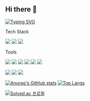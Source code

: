 ## Hi there 👋

[![Typing SVG](https://readme-typing-svg.demolab.com?font=Fira+Code&size=25&pause=1000&color=7FA8FF&center=%EA%B1%B0%EC%A7%93&vCenter=%EA%B1%B0%EC%A7%93&repeat=%EC%A7%84%EC%8B%A4&random=%EA%B1%B0%EC%A7%93&width=435&lines=Android+Deveoloper)](https://git.io/typing-svg)

Tech Stack

<img src="https://img.shields.io/badge/Kotlin-7F52FF.svg?style=flat-square&logo=kotlin&logoColor=FFFFFF" /> <img src="https://img.shields.io/badge/C++-00599C.svg?style=flat-square&logo=cplusplus&logoColor=FFFFFF" /> <img src="https://img.shields.io/badge/Java-ED8B00.svg?style=flat-square&logo=penjdk&logoColor=000000" />


Tools

<img src="https://img.shields.io/badge/Android-3DDC84.svg?style=flat-square&logo=android&logoColor=FFFFFF" /> <img src="https://img.shields.io/badge/intellijidea-000000.svg?style=flat-square&logo=intellijidea&logoColor=FFFFFF" /> <img src="https://img.shields.io/badge/figma-F24E1E.svg?style=flat-square&logo=figma&logoColor=FFFFFF" /> <img src="https://img.shields.io/badge/sqlite-003B57.svg?style=flat-square&logo=sqlite&logoColor=FFFFFF" /> <img src="https://img.shields.io/badge/mysql-4479A1.svg?style=flat-square&logo=mysql&logoColor=FFFFFF" /> <img src="https://img.shields.io/badge/VSCode-22ABF3.svg?style=flat-square&logo=visual-studio-code&logoColor=FFFFFF" />

<img src="https://img.shields.io/badge/git-F05033.svg?style=flat-square&logo=git&logoColor=white" /> <img src="https://img.shields.io/badge/github-181717.svg?style=flat-square&logo=github&logoColor=white" /> 
<a href="https://uihyeonkim.notion.site/UiHyeon-Kim-c278eb5c79e149d4a2cf6cfa653c2d62?pvs=4" target= "_black"><img src="https://img.shields.io/badge/Notion-F3F3F3.svg?style=flat-square&logo=notion&logoColor=black" /></a> 



[![Anurag's GitHub stats](https://github-readme-stats.vercel.app/api?username=UiHyeon-Kim&count_private=true&show_icons=true&theme=github_dark_dimmed)](https://github.com/anuraghazra/github-readme-stats)
[![Top Langs](https://github-readme-stats.vercel.app/api/top-langs/?username=UiHyeon-Kim&layout=donut&theme=github_dark_dimmed)](https://github.com/anuraghazra/github-readme-stats)

[![Solved.ac
프로필](http://mazassumnida.wtf/api/v2/generate_badge?boj=hyunkim6790)](https://solved.ac/hyunkim6790)

<!--
**UiHyeon-Kim/UiHyeon-Kim** is a ✨ _special_ ✨ repository because its `README.md` (this file) appears on your GitHub profile.

Here are some ideas to get you started:

- 🔭 I’m currently working on ...
- 🌱 I’m currently learning ...
- 👯 I’m looking to collaborate on ...
- 🤔 I’m looking for help with ...
- 💬 Ask me about ...
- 📫 How to reach me: ...
- 😄 Pronouns: ...
- ⚡ Fun fact: ...
-->
